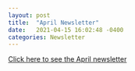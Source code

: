 ```yaml
---
layout: post
title:  "April Newsletter"
date:   2021-04-15 16:02:48 -0400
categories: Newsletter
---
```


<a href = "http://app.discoveracademic.ptc.com/e/es?s=1052905083&e=333816&elqTrackId=efd74c1a1b7a40299e524d6e5aa03bea&elq=ccc9a48252b543789fd8c1c7e66b5b4b&elqaid=227&elqat=1">Click here to see the April newsletter<a>